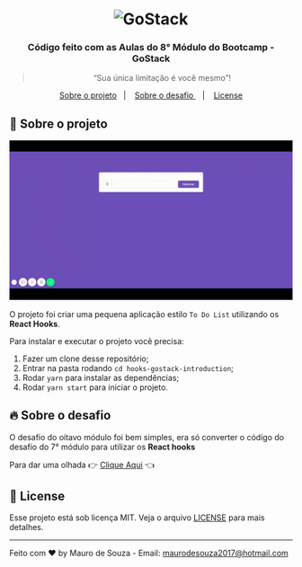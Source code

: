 <h1 align="center">
    <img alt="GoStack" src="https://rocketseat-cdn.s3-sa-east-1.amazonaws.com/bootcamp-header.png" width="200px" />
</h1>

<h3 align="center">
  Código feito com as Aulas do 8° Módulo do Bootcamp - GoStack
</h3>

<blockquote align="center">“Sua única limitação é você mesmo”!</blockquote>


<p align="center">
  <a href="#dart-sobre-o-projeto">Sobre o projeto</a>&nbsp;&nbsp;&nbsp;|&nbsp;&nbsp;&nbsp;
  <a href="#fire-sobre-o-desafio" > Sobre o desafio </a>&nbsp;&nbsp;&nbsp;|&nbsp;&nbsp;&nbsp;
  <a href="#memo-license"> License </a>
</p>

## :dart: Sobre o projeto

![React app Gif](.github/app.gif)

O projeto foi criar uma pequena aplicação estilo `To Do List` utilizando os **React Hooks**.

Para instalar e executar o projeto você precisa:

1. Fazer um clone desse repositório;
2. Entrar na pasta rodando `cd hooks-gostack-introduction`;
3. Rodar `yarn` para instalar as dependências;
4. Rodar `yarn start` para iniciar o projeto.

## :fire: Sobre o desafio

O desafio do oitavo módulo foi bem simples, era só converter o código do desafio do 7° módulo para utilizar os **React hooks** 

Para dar uma olhada :point_right: [Clique Aqui](https://github.com/maurodesouza/mobile-gostack-redux-challenge) :point_left:

## :memo: License

Esse projeto está sob licença MIT. Veja o arquivo [LICENSE](LICENSE.md) para mais detalhes.

---

Feito com :heart: by Mauro de Souza - Email: maurodesouza2017@hotmail.com
